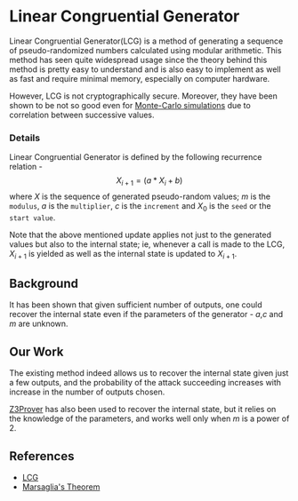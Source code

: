 # Linear Congruential Generator

Linear Congruential Generator(LCG) is a method of generating a sequence of pseudo-randomized numbers calculated using modular arithmetic. This method has seen quite widespread usage since the theory behind this method is pretty easy to understand and is also easy to implement as well as fast and require minimal memory, especially on computer hardware.

However, LCG is not cryptographically secure. Moreover, they have been shown to be not so good even for [Monte-Carlo simulations](https://en.wikipedia.org/wiki/Marsaglia%27s_theorem) due to correlation between successive values. 

<!-- mention Truncated lcg -->

### Details
Linear Congruential Generator is defined by the following recurrence relation - $$X_{i+1} = (a*X_i + b) % m$$
where $X$ is the sequence of generated pseudo-random values; $m$ is the `modulus`, $a$ is the `multiplier`, $c$ is the `increment` and $X_0$ is the `seed` or the `start value`. 
 
Note that the above mentioned update applies not just to the generated values but also to the internal state; ie, whenever a call is made to the LCG, $X_{i+1}$ is yielded as well as the internal state is updated to $X_{i+1}$.

## Background
It has been shown that given sufficient number of outputs, one could recover the internal state even if the parameters of the generator - $a$,$c$ and $m$ are unknown. 

## Our Work
The existing method indeed allows us to recover the internal state given just a few outputs, and the probability of the attack succeeding increases with increase in the number of outputs chosen.

[Z3Prover](https://github.com/Z3Prover/z3) has also been used to recover the internal state, but it relies on the knowledge of the parameters, and works well only when $m$ is a power of $2$.


## References
- [LCG](https://en.wikipedia.org/wiki/Linear_congruential_generator)
- [Marsaglia's Theorem](https://en.wikipedia.org/wiki/Marsaglia%27s_theorem)